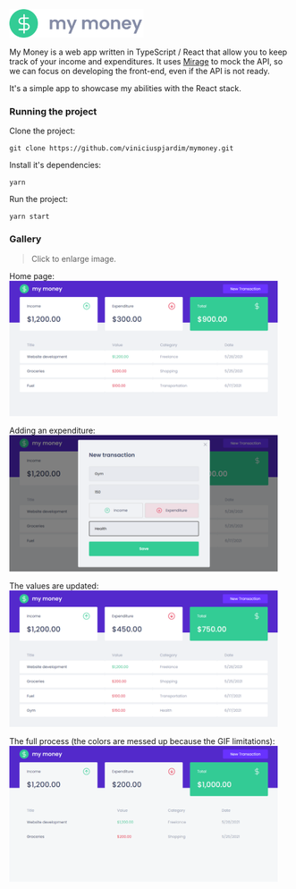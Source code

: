 <img src=".docs/logo-gray.svg" width="240">

My Money is a web app written in TypeScript / React that allow
you to keep track of your income and expenditures. It uses
[Mirage](https://miragejs.com/) to mock the API, so we
can focus on developing the front-end, even if the API is not
ready.

It's a simple app to showcase my abilities with the React stack.

### Running the project

Clone the project:
```shell
git clone https://github.com/viniciuspjardim/mymoney.git
```

Install it's dependencies:
```shell
yarn
```

Run the project:
```shell
yarn start
```

### Gallery

> Click to enlarge image.

Home page:  
<img src=".docs/mymoney2.png" width="480">

Adding an expenditure:  
<img src=".docs/mymoney3.png" width="480">

The values are updated:  
<img src=".docs/mymoney4.png" width="480">

The full process (the colors are messed up because the GIF limitations):  
<img src=".docs/mymoney1.gif" width="480">
